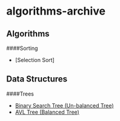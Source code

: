 # algorithms-archive

## Algorithms
####Sorting

- [Selection Sort]

## Data Structures
####Trees

- [Binary Search Tree (Un-balanced Tree)](https://github.com/inthra-onsap/algorithms-archive/tree/master/tree/bst)
- [AVL Tree (Balanced Tree)](https://github.com/inthra-onsap/algorithms-archive/tree/master/tree/avl_tree)
